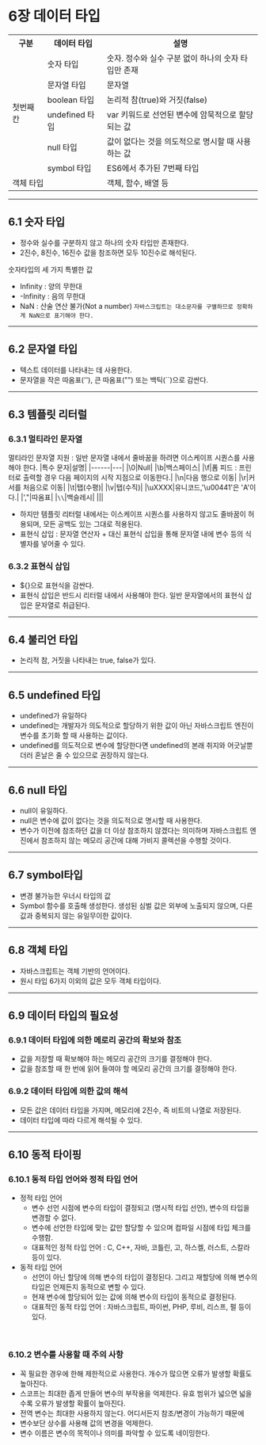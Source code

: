 # 6장 데이터 타입

<table>
<th>구분</th>
<th>데이터 타입</th>
<th> 설명</th>
<tr>
  <td rowspan = 6>첫번째 칸</td>
	<td>숫자 타입</td>
  <td>숫자. 정수와 실수 구분 없이 하나의 숫자 타입만 존재</td>
</tr>
<tr>
<td>문자열 타입</td>
<td>문자열</td>
</tr>
<tr>
<td>boolean 타입</td>
<td>논리적 참(true)와 거짓(false)</td>
</tr>
<tr>
<td>undefined 타입</td>
<td>var 키워드로 선언된 변수에 암묵적으로 할당되는 값</td>
</tr>
<tr>
<td>null 타입</td>
<td>값이 없다는 것을 의도적으로 명시할 때 사용하는 값</td>
</tr>
<tr>
<td>symbol 타입</td>
<td>ES6에서 추가된 7번째 타입</td>
</tr>
<tr>
<td colspan=2>객체 타입</td>
<td>객체, 함수, 배열 등</td>
</tr>
</table>

---

## 6.1 숫자 타입

- 정수와 실수를 구분하지 않고 하나의 숫자 타입만 존재한다.
- 2진수, 8진수, 16진수 값을 참조하면 모두 10진수로 해석된다.

숫자타입의 세 가지 특별한 값

- Infinity : 양의 무한대
- -Infinity : 음의 무한대
- NaN : 산술 연산 불가(Not a number)
  `자바스크립트는 대소문자를 구별하므로 정확하게 NaN으로 표기해야 한다.`

---

## 6.2 문자열 타입

- 텍스트 데이터를 나타내는 데 사용한다.
- 문자열을 작은 따옴표(''), 큰 따옴표("") 또는 백틱(``)으로 감싼다.

---

## 6.3 템플릿 리터럴

### 6.3.1 멀티라인 문자열

멀티라인 문자열 지원 : 일반 문자열 내에서 줄바꿈을 하려면 이스케이프 시퀀스를 사용해야 한다.
|특수 문자|설명|
|------|---|
|\0|Null|
|\b|백스페이스|
|\f|폼 피드 : 프린터로 출력할 경우 다음 페이지의 시작 지점으로 이동한다.|
|\n|다음 행으로 이동|
|\r|커서를 처음으로 이동|
|\t|탭(수평)|
|\v|탭(수직)|
|\uXXXX|유니코드,'\u00441'은 'A'이다.|
|\',\"|따옴표|
|`\\`|백슬레시|
|||

- 하지만 템플릿 리터럴 내에서는 이스케이프 시퀀스를 사용하지 않고도 줄바꿈이 허용되며, 모든 공백도 있는 그대로 적용된다.
- 표현식 삽입 : 문자열 연산자 + 대신 표현식 삽입을 통해 문자열 내에 변수 등의 식별자를 넣어줄 수 있다.

### 6.3.2 표현식 삽입

- ${}으로 표현식을 감싼다.
- 표현식 삽입은 반드시 리터럴 내에서 사용해야 한다. 일반 문자열에서의 표현식 삽입은 문자열로 취급된다.

---

## 6.4 불리언 타입

- 논리적 참, 거짓을 나타내는 true, false가 있다.

---

## 6.5 undefined 타입

- undefined가 유일하다
- undefined는 개발자가 의도적으로 할당하기 위한 값이 아닌 자바스크립트 엔진이 변수를 초기화 할 때 사용하는 값이다.
- undefined를 의도적으로 변수에 할당한다면 undefined의 본래 취지와 어긋날뿐더러 혼날은 줄 수 있으므로 권장하지 않는다.

---

## 6.6 null 타입

- null이 유일하다.
- null은 변수에 값이 없다는 것을 의도적으로 명시할 때 사용한다.
- 변수가 이전에 참조하던 값을 더 이상 참조하지 않겠다는 의미하며 자바스크립트 엔진에서 참조하지 않는 메모리 공간에 대해 가비지 콜렉션을 수행할 것이다.

---

## 6.7 symbol타입

- 변경 불가능한 우너시 타입의 값
- Symbol 함수를 호출해 생성한다. 생성된 심벌 값은 외부에 노출되지 않으며, 다른 값과 중복되지 않는 유일무이한 값이다.

---

## 6.8 객체 타입

- 자바스크립트는 객체 기반의 언어이다.
- 원시 타입 6가지 이외의 값은 모두 객체 타입이다.

---

## 6.9 데이터 타입의 필요성

### 6.9.1 데이터 타입에 의한 메로리 공간의 확보와 참조

- 값을 저장할 때 확보해야 하는 메모리 공간의 크기를 결정해야 한다.
- 값을 참조할 때 한 번에 읽어 들여야 할 메모리 공간의 크기를 결정해야 한다.

### 6.9.2 데이터 타입에 의한 값의 해석

- 모든 값은 데이터 타입을 가지며, 메모리에 2진수, 즉 비트의 나열로 저장된다.
- 데이터 타입에 따라 다르게 해석될 수 있다.

---

## 6.10 동적 타이핑

### 6.10.1 동적 타입 언어와 정적 타입 언어

- 정적 타입 언어
  - 변수 선언 시점에 변수의 타입이 결정되고 (명시적 타입 선언), 변수의 타입을 변경할 수 없다.
  - 변수에 선언한 타입에 맞는 값만 할당할 수 있으며 컴파일 시점에 타입 체크를 수행함.
  - 대표적인 정적 타입 언어 : C, C++, 자바, 코틀린, 고, 하스켈, 러스트, 스칼라 등이 있다.
- 동적 타입 언어
  - 선언이 아닌 할당에 의해 변수의 타입이 결정된다. 그리고 재할당에 의해 변수의 타입은 언제든지 동적으로 변할 수 있다.
  - 현재 변수에 할당되어 있는 값에 의해 변수의 타입이 동적으로 결정된다.
  - 대표적인 동적 타입 언어 : 자바스크립트, 파이썬, PHP, 루비, 리스프, 펄 등이 있다.

<br/>

### 6.10.2 변수를 사용할 때 주의 사항

- 꼭 필요한 경우에 한해 제한적으로 사용한다. 개수가 많으면 오류가 발생할 확률도 높아진다.
- 스코프는 최대한 좁게 만들어 변수의 부작용을 억제한다. 유효 범위가 넓으면 넓을수록 오류가 발생할 확률이 높아진다.
- 전역 변수는 최대한 사용하지 않는다. 어디서든지 참조/변경이 가능하기 때문에
- 변수보단 상수를 사용해 값의 변경을 억제한다.
- 변수 이름은 변수의 목적이나 의미를 파악할 수 있도록 네이밍한다.
